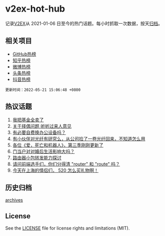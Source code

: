 # v2ex-hot-hub

 记录[V2EX](https://www.v2ex.com/)从 2021-01-06 日至今的热门话题。每小时抓取一次数据，按天[归档](archives)。
 
 ## 相关项目

- [GitHub热榜](https://github.com/snaildev/github-hot-hub)
- [知乎热榜](https://github.com/snaildev/zhihu-hot-hub)
- [微博热榜](https://github.com/snaildev/weibo-hot-hub)
- [头条热榜](https://github.com/snaildev/toutiao-hot-hub)
- [抖音热榜](https://github.com/snaildev/douyin-hot-hub)


 `更新时间：2022-05-21 15:06:48 +0800`

## 热议话题

1. [我把基金全卖了](https://www.v2ex.com/t/854206)
1. [关于择偶问题 听听过来人意见](https://www.v2ex.com/t/854300)
1. [有必要自费换办公设备吗？](https://www.v2ex.com/t/854244)
1. [有小伙伴对光纤有研究么，从公司捡了一卷光纤回来，不知道怎么用](https://www.v2ex.com/t/854221)
1. [各位《爱，死亡和机器人》，第三季刚刚更新了](https://www.v2ex.com/t/854193)
1. [门当户对对婚后生活影响大吗？](https://www.v2ex.com/t/854309)
1. [路由器小包转发能力探讨](https://www.v2ex.com/t/854303)
1. [请问前端选手们，你们分得清 "router" 和 "route" 吗？](https://www.v2ex.com/t/854292)
1. [今天在上海的情侣们， 520 怎么买礼物啊！](https://www.v2ex.com/t/854239)

## 历史归档

[archives](archives)

## License

See the [LICENSE](LICENSE) file for license rights and limitations (MIT).
